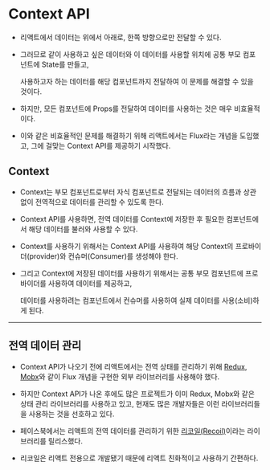 # Context API

- 리액트에서 데이터는 위에서 아래로, 한쪽 방향으로만 전달할 수 있다.

- 그러므로 같이 사용하고 싶은 데이터와 이 데이터를 사용할 위치에 공통 부모 컴포넌트에 State를 만들고,

  사용하고자 하는 데이터를 해당 컴포넌트까지 전달하여 이 문제를 해결할 수 있을 것이다.

- 하지만, 모든 컴포넌트에 Props를 전달하여 데이터를 사용하는 것은 매우 비효율적이다.

- 이와 같은 비효율적인 문제를 해결하기 위해 리액트에서는 Flux라는 개념을 도입했고, 그에 걸맞는 Context API를 제공하기 시작했다.

## Context

- Context는 부모 컴포넌트로부터 자식 컴포넌트로 전달되는 데이터의 흐름과 상관 없이 전역적으로 데이터를 관리할 수 있도록 한다.

- Context API를 사용하면, 전역 데이터를 Context에 저장한 후 필요한 컴포넌트에서 해당 데이터를 불러와 사용할 수 있다.

- Context를 사용하기 위해서는 Context API를 사용하여 해당 Context의 프로바이더(provider)와 컨슈머(Consumer)를 생성해야 한다.

- 그리고 Context에 저장된 데이터를 사용하기 위해서는 공통 부모 컴포넌트에 프로바이더를 사용하여 데이터를 제공하고,

  데이터를 사용하려는 컴포넌트에서 컨슈머를 사용하여 실제 데이터를 사용(소비)하게 된다.

---

## 전역 데이터 관리

- Context API가 나오기 전에 리액트에서는 전역 상태를 관리하기 위해 [Redux](https://redux.js.org/), [Mobx](https://mobx.js.org/)와 같이 Flux 개념을 구현한 외부 라이브러리를 사용해야 했다.

- 하지만 Context API가 나온 후에도 많은 프로젝트가 이미 Redux, Mobx와 같은 상태 관리 라이브러리를 사용하고 있고, 현재도 많은 개발자들은 이런 라이브러리들을 사용하는 것을 선호하고 있다.

- 페이스북에서는 리액트의 전역 데이터를 관리하기 위한 [리코일(Recoil)](https://recoiljs.org/)이라는 라이브러리를 릴리스했다.

- 리코일은 리액트 전용으로 개발됐기 때문에 리액트 친화적이고 사용하기 간편하다.
